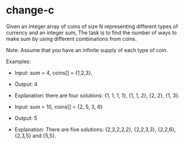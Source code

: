 # change-c

Given an integer array of coins of size N representing different types of currency and an integer sum, The task is to find the number of ways to make sum by using different combinations from coins.

Note: Assume that you have an infinite supply of each type of coin.

Examples:

* Input: sum = 4, coins[] = {1,2,3},
* Output: 4
* Explanation: there are four solutions: {1, 1, 1, 1}, {1, 1, 2}, {2, 2}, {1, 3}.


* Input: sum = 10, coins[] = {2, 5, 3, 6}
* Output: 5
* Explanation: There are five solutions: {2,2,2,2,2}, {2,2,3,3}, {2,2,6}, {2,3,5} and {5,5}.
